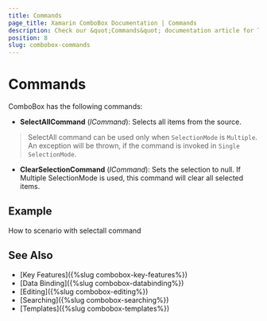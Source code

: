 ```yaml
---
title: Commands
page_title: Xamarin ComboBox Documentation | Commands
description: Check our &quot;Commands&quot; documentation article for Telerik ComboBox for Xamarin control.
position: 8
slug: combobox-commands
---
```


# Commands

ComboBox has the following commands:

- **SelectAllCommand** (*ICommand*): Selects all items from the source.

> SelectAll command can be used only when `SelectionMode` is `Multiple`. An exception will be thrown, if the command is invoked in `Single` `SelectionMode`.

- **ClearSelectionCommand** (*ICommand*): Sets the selection to null. If Multiple SelectionMode is used, this command will clear all selected items.

## Example

How to scenario with selectall command 

## See Also

- [Key Features]({%slug combobox-key-features%})
- [Data Binding]({%slug combobox-databinding%})
- [Editing]({%slug combobox-editing%})
- [Searching]({%slug combobox-searching%})
- [Templates]({%slug combobox-templates%})
